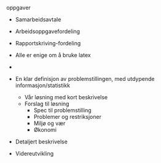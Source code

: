 

oppgaver
- Samarbeidsavtale
- Arbeidsoppgavefordeling
- Rapportskriving-fordeling
- Alle er enige om å bruke latex
- 
- En klar definisjon av problemstillingen, med utdypende informasjon/statistikk
	- Vår løsning med kort beskrivelse
	- Forslag til løsning 
		- Spec til problemstilling
		- Problemer og restriksjoner
		- Miljø og vær
		- Økonomi

- Detaljert beskrivelse 
- Videreutvikling
